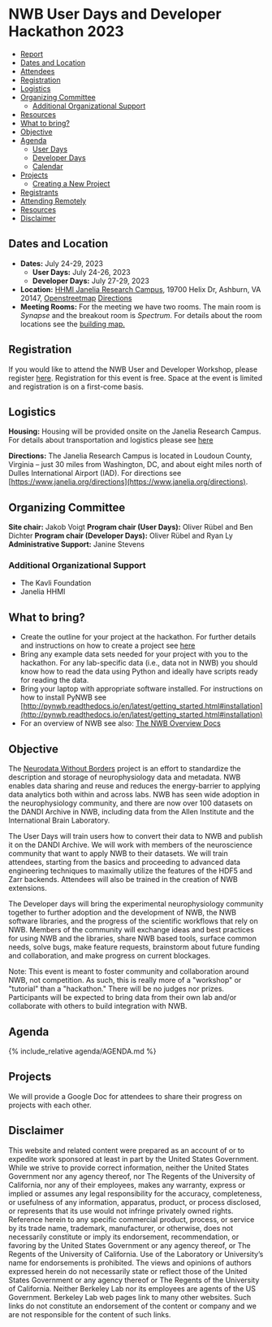 # NWB User Days and Developer Hackathon 2023

  * [Report](#report)
  * [Dates and Location](#dates-and-location)
  * [Attendees](#attendees)
  * [Registration](#registration)
  * [Logistics](#logistics)
  * [Organizing Committee](#organizing-committee)
    * [Additional Organizational Support](#additional-organizational-support)
  * [Resources](#resources)
  * [What to bring?](#what-to-bring)
  * [Objective](#objective)
  * [Agenda](#agenda)
    * [User Days](#agenda-user-days)
    * [Developer Days](#agenda-developer-days)
    * [Calendar](#agenda-calendar)
  * [Projects](#projects)
     * [Creating a New Project](projects/README.md)
  * [Registrants](#registrants)
  * [Attending Remotely](#attending-remotely)
  * [Resources](#resources)
  * [Disclaimer](#disclaimer)

[//]: # (## Report)

[//]: # ()
[//]: # (The final report for the 15th NWB Developer Hackathon and User Days is now available:)

## Dates and Location

- **Dates:** July 24-29, 2023
  - **User Days:** July 24-26, 2023
  - **Developer Days:** July 27-29, 2023
- **Location:** [HHMI Janelia Research Campus](https://www.janelia.org/), 19700 Helix Dr, Ashburn, VA 20147,
  [Openstreetmap](https://www.openstreetmap.org/?mlat=39.0708&mlon=-77.4655#map=14/39.0708/-77.4655)
  [Directions](https://www.janelia.org/directions)
- **Meeting Rooms:** For the meeting we have two rooms. The main room is *Synapse* and the breakout room is *Spectrum*.
  For details about the room locations see the [building map.](travel/janelia_room_plan_for_6th_nwbn_hackathon.pdf)

## Registration

If you would like to attend the NWB User and Developer Workshop, please register 
[here](https://forms.gle/ZqgUKDCfcX9XT8AbA). Registration for this event is free. Space at the event is limited and 
registration is on a first-come basis.

## Logistics

**Housing:** Housing will be provided onsite on the Janelia Research Campus. For details about transportation and 
logistics please see [here](https://www.dropbox.com/s/i2540enmapap05o/Janelia%20travel%20logistics.pdf?dl=0)

[//]: # (**Travel:** Travel support is being provided by The Kavli Foundation. As housing will be onsite on the Janelia )

[//]: # (research campus, travel support is intended for flights &#40;not housing&#41;. Funds available to support attendee travel are limited! Travel arrangements must be pre-approved by the Foundation’s Executive Assistant. If you use the Kavli travel services &#40;recommended&#41; then please CC Stephanie Albin &#40;salbin@kavlifoundation.org&#41; to get approval for the travel cost. Also, if you are planing to book your own flights then please make sure to get PRE-APPROVAL from Stephanie Albin &#40;salbin at kavlifoundation.org&#41;. Please see the [Kavli reimbursement guidelines]&#40;travel/Kavli_Reimbursement_Guidelines.pdf&#41; for details. The traveler profile form is available [here]&#40;travel/CT_Traveler_Profile.docx&#41;.)

**Directions:** The Janelia Research Campus is located in Loudoun County, Virginia – just 30 miles from Washington, DC,
and about eight miles north of Dulles International Airport (IAD). For directions see
[https://www.janelia.org/directions](https://www.janelia.org/directions).


## Organizing Committee

**Site chair:** Jakob Voigt
**Program chair (User Days):**  Oliver Rübel and Ben Dichter
**Program chair (Developer Days):** Oliver Rübel and Ryan Ly
**Administrative Support:** Janine Stevens

### Additional Organizational Support

- The Kavli Foundation
- Janelia HHMI

[//]: # ()
[//]: # (## Resources)

[//]: # ()
[//]: # (### Talks)

[//]: # (The slides for the talks presented during the User Days are available [here.]&#40;https://drive.google.com/drive/folders/18oG1rRJpluXQJJQaH4xbz6u58LXPiZbI?usp=sharing&#41;)

[//]: # ()
[//]: # (### Code)

[//]: # ()
[//]: # (Ben Dichter's electrophysiology tutorial &#40;Day 1&#41;:)

[//]: # ()
[//]: # (* [python jupyter notebook]&#40;http://htmlpreview.github.io/?https://github.com/NeurodataWithoutBorders/nwb_hackathons/blob/master/HCK06_2019_Janelia/NWB_tutorial_2019_python.html&#41;)

[//]: # (* [matlab code]&#40;http://htmlpreview.github.io/?https://github.com/NeurodataWithoutBorders/nwb_hackathons/blob/master/HCK06_2019_Janelia/NWB_tutorial_2019_matlab.html&#41;)

[//]: # ()
[//]: # (Tom Davidson's 'early adopter experiences' talk &#40;Day 1&#41;:)

[//]: # ()
[//]: # (* [Repo containing notebooks in talk]&#40;https://github.com/LorenFrankLab/franklab-nwb-hack/tree/master/hackathon-6&#41;)

## What to bring?

* Create the outline for your project at the hackathon. For further details and instructions on how to create a project see [here](projects/README.md)
* Bring any example data sets needed for your project with you to the hackathon. For any lab-specific data (i.e., data not in NWB) you should know how to read the data using Python and ideally have scripts ready for reading the data.
* Bring your laptop with appropriate software installed. For instructions on how to install PyNWB see [http://pynwb.readthedocs.io/en/latest/getting_started.html#installation](http://pynwb.readthedocs.io/en/latest/getting_started.html#installation)
* For an overview of NWB see also: [The NWB Overview Docs](https://nwb-overview.readthedocs.io/en/latest/)

## Objective

The [Neurodata Without Borders](nwb.org) project is an effort to standardize the description and storage of neurophysiology
data and metadata. NWB enables data sharing and reuse and reduces the energy-barrier to applying data analytics both within
and across labs. NWB has seen wide adoption in the neurophysiology community, and there are now over 100 datasets on the
DANDI Archive in NWB, including data from the Allen Institute and the International Brain Laboratory.

The User Days will train users how to convert their data to NWB and publish it on the DANDI Archive. 
We will work with members of the neuroscience community that want to apply NWB to their datasets. We will train 
attendees, starting from the basics and proceeding to advanced data engineering techniques to maximally utilize the
features of the HDF5 and Zarr backends. Attendees will also be trained in the creation of NWB extensions.

The Developer days will bring the experimental neurophysiology community together to further adoption and the
development of NWB, the NWB software libraries, and the progress of the scientific workflows that rely on NWB. Members of
the community will exchange ideas and best practices for using NWB and the libraries, share NWB based tools, surface 
common needs, solve bugs, make feature requests, brainstorm about future funding and collaboration, and make progress 
on current blockages.

Note: This event is meant to foster community and collaboration around NWB, not competition. As such, this is really
more of a "workshop" or "tutorial" than a "hackathon." There will be no judges nor prizes. Participants will be expected
to bring data from their own lab and/or collaborate with others to build integration with NWB.

## Agenda

<!-- ORGANIZERS: please edit AGENDA.md -->

{% include_relative agenda/AGENDA.md %}

## Projects

We will provide a Google Doc for attendees to share their progress on projects with each other.

[//]: # ()
[//]: # (## Attending Remotely)

[//]: # ()
[//]: # (We are using Zoom for remote participation.There are multiple ways to join this meeting.)

[//]: # ()
[//]: # (1. Use the following link to Join the meeting from your desktop or cell: [https://hhmi.zoom.us/j/122156921]&#40;https://hhmi.zoom.us/j/122156921&#41; &#40;This will load the Zoom client and is recommended for the best audio quality!&#41;)

[//]: # ()
[//]: # (2. From a cell phone if you are not able to use the first link :)

[//]: # (US: **+19294362866,,122156921#** or **+16699006833,,122156921#**)

[//]: # ()
[//]: # (3. From a standard telephone : Dial&#40;for higher quality, dial a number based on your current location&#41;:)

[//]: # (US: +1 929 436 2866 or +1 669 900 6833 or 877 853 5257 &#40;Toll Free&#41; or 855 880 1246 &#40;Toll Free&#41;)

[//]: # (Meeting ID: 122 156 921  &#40;Find your local number: [https://zoom.us/u/acHwiXLxGC]&#40;https://zoom.us/u/acHwiXLxGC&#41;&#41;)

[//]: # ()
[//]: # (4. If you are in an HHMI conference room, use the touch panel to dial 2800. When prompted, type #122 156 921#)

## Disclaimer

This website and related content were prepared as an account of or to expedite work sponsored at least in part by 
the United States Government. While we strive to provide correct information, neither the United States Government 
nor any agency thereof, nor The Regents of the University of California, nor any of their employees, makes any 
warranty, express or implied  or assumes any legal responsibility for the accuracy, completeness, or usefulness of 
any information, apparatus, product, or process disclosed, or represents that its use would not infringe privately 
owned rights. Reference herein to any specific commercial product, process, or service by its trade name, trademark, 
manufacturer, or otherwise, does not necessarily constitute or imply its endorsement, recommendation, or favoring by 
the United States Government or any agency thereof, or The Regents of the University of California.  Use of the 
Laboratory or University’s name for endorsements is prohibited. The views and opinions of authors expressed herein 
do not necessarily state or reflect those of the United States Government or any agency thereof or The Regents of 
the University of California.  Neither Berkeley Lab nor its employees are agents of the US Government. Berkeley Lab 
web pages link to many other websites.  Such links do not constitute an endorsement of the content or company and we 
are not responsible for the content of such links.


